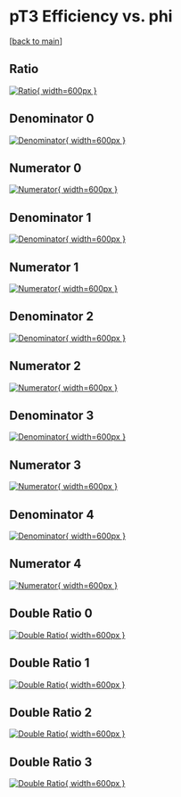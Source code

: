 # pT3 Efficiency vs. phi

[[back to main](./)]



## Ratio

[![Ratio](../mtv/var/pT3_base_0_1_eff_phi.png){ width=600px }](../mtv/var/pT3_base_0_1_eff_phi.pdf)

## Denominator 0

[![Denominator](../mtv/den/pT3_base_0_1_eff_phi_den0.png){ width=600px }](../mtv/den/pT3_base_0_1_eff_phi_den0.pdf)

## Numerator 0

[![Numerator](../mtv/num/pT3_base_0_1_eff_phi_num0.png){ width=600px }](../mtv/num/pT3_base_0_1_eff_phi_num0.pdf)

## Denominator 1

[![Denominator](../mtv/den/pT3_base_0_1_eff_phi_den1.png){ width=600px }](../mtv/den/pT3_base_0_1_eff_phi_den1.pdf)

## Numerator 1

[![Numerator](../mtv/num/pT3_base_0_1_eff_phi_num1.png){ width=600px }](../mtv/num/pT3_base_0_1_eff_phi_num1.pdf)

## Denominator 2

[![Denominator](../mtv/den/pT3_base_0_1_eff_phi_den2.png){ width=600px }](../mtv/den/pT3_base_0_1_eff_phi_den2.pdf)

## Numerator 2

[![Numerator](../mtv/num/pT3_base_0_1_eff_phi_num2.png){ width=600px }](../mtv/num/pT3_base_0_1_eff_phi_num2.pdf)

## Denominator 3

[![Denominator](../mtv/den/pT3_base_0_1_eff_phi_den3.png){ width=600px }](../mtv/den/pT3_base_0_1_eff_phi_den3.pdf)

## Numerator 3

[![Numerator](../mtv/num/pT3_base_0_1_eff_phi_num3.png){ width=600px }](../mtv/num/pT3_base_0_1_eff_phi_num3.pdf)

## Denominator 4

[![Denominator](../mtv/den/pT3_base_0_1_eff_phi_den4.png){ width=600px }](../mtv/den/pT3_base_0_1_eff_phi_den4.pdf)

## Numerator 4

[![Numerator](../mtv/num/pT3_base_0_1_eff_phi_num4.png){ width=600px }](../mtv/num/pT3_base_0_1_eff_phi_num4.pdf)

## Double Ratio 0

[![Double Ratio](../mtv/ratio/pT3_base_0_1_eff_phi_ratio0.png){ width=600px }](../mtv/ratio/pT3_base_0_1_eff_phi_ratio0.pdf)

## Double Ratio 1

[![Double Ratio](../mtv/ratio/pT3_base_0_1_eff_phi_ratio1.png){ width=600px }](../mtv/ratio/pT3_base_0_1_eff_phi_ratio1.pdf)

## Double Ratio 2

[![Double Ratio](../mtv/ratio/pT3_base_0_1_eff_phi_ratio2.png){ width=600px }](../mtv/ratio/pT3_base_0_1_eff_phi_ratio2.pdf)

## Double Ratio 3

[![Double Ratio](../mtv/ratio/pT3_base_0_1_eff_phi_ratio3.png){ width=600px }](../mtv/ratio/pT3_base_0_1_eff_phi_ratio3.pdf)


